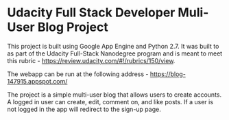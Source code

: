 # Udacity Full Stack Developer Muli-User Blog Project

This project is built using Google App Engine and Python 2.7.  It was built to
as part of the Udacity Full-Stack Nanodegree program and is meant to meet this
rubric - https://review.udacity.com/#!/rubrics/150/view.

The webapp can be run at the following address - https://blog-147915.appspot.com/ 

The project is a simple multi-user blog that allows users to create accounts.
A logged in user can create, edit, comment on, and like posts.  If a user is not
logged in the app will redirect to the sign-up page.
